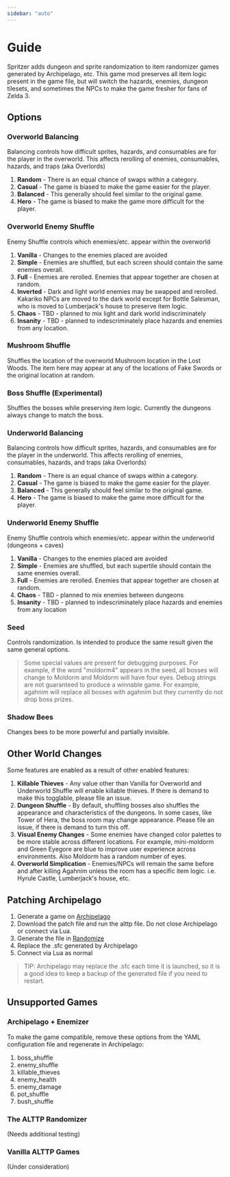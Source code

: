 ```yaml
---
sidebar: "auto"
---
```


# Guide

Spritzer adds dungeon and sprite randomization to item randomizer games generated by Archipelago, etc. This game mod preserves all item logic present in the game file, but will switch the hazards, enemies, dungeon tilesets, and sometimes the NPCs to make the game fresher for fans of Zelda 3.

## Options

### Overworld Balancing

Balancing controls how difficult sprites, hazards, and consumables are for the player in the overworld. This affects rerolling of enemies, consumables, hazards, and traps (aka Overlords)

1. **Random** - There is an equal chance of swaps within a category.
1. **Casual** - The game is biased to make the game easier for the player.
1. **Balanced** - This generally should feel similar to the original game.
1. **Hero** - The game is biased to make the game more difficult for the player.

### Overworld Enemy Shuffle

Enemy Shuffle controls which enemies/etc. appear within the overworld

1. **Vanilla** - Changes to the enemies placed are avoided
1. **Simple** - Enemies are shuffled, but each screen should contain the same enemies overall.
1. **Full** - Enemies are rerolled. Enemies that appear together are chosen at random.
1. **Inverted** - Dark and light world enemies may be swapped and rerolled. Kakariko NPCs are moved to the dark world except for Bottle Salesman, who is moved to Lumberjack's house to preserve item logic.
1. **Chaos** - TBD - planned to mix light and dark world indiscriminately
1. **Insanity** - TBD - planned to indescriminately place hazards and enemies from any location.

### Mushroom Shuffle

Shuffles the location of the overworld Mushroom location in the Lost Woods. The item here may appear at any of the locations of Fake Swords or the original location at random.

### Boss Shuffle (Experimental)

Shuffles the bosses while preserving item logic. Currently the dungeons always change to match the boss.

### Underworld Balancing

Balancing controls how difficult sprites, hazards, and consumables are for the player in the underworld. This affects rerolling of enemies, consumables, hazards, and traps (aka Overlords)

1. **Random** - There is an equal chance of swaps within a category.
1. **Casual** - The game is biased to make the game easier for the player.
1. **Balanced** - This generally should feel similar to the original game.
1. **Hero** - The game is biased to make the game more difficult for the player.

### Underworld Enemy Shuffle

Enemy Shuffle controls which enemies/etc. appear within the underworld (dungeons + caves)

1. **Vanilla** - Changes to the enemies placed are avoided
1. **Simple** - Enemies are shuffled, but each supertile should contain the same enemies overall.
1. **Full** - Enemies are rerolled. Enemies that appear together are chosen at random.
1. **Chaos** - TBD - planned to mix enemies between dungeons
1. **Insanity** - TBD - planned to indescriminately place hazards and enemies from any location

### Seed

Controls randomization. Is intended to produce the same result given the same general options.

> Some special values are present for debugging purposes. For example, if the word "moldorm4" appears in the seed, all bosses will change to Moldorm and Moldorm will have four eyes. Debug strings are not guaranteed to produce a winnable game. For example, agahnim will replace all bosses with agahnim but they currently do not drop boss prizes.

### Shadow Bees

Changes bees to be more powerful and partially invisible.

## Other World Changes

Some features are enabled as a result of other enabled features:

1. **Killable Thieves** - Any value other than Vanilla for Overworld and Underworld Shuffle will enable killable thieves. If there is demand to make this togglable, please file an issue.
1. **Dungeon Shuffle** - By default, shuffling bosses also shuffles the appearance and characteristics of the dungeons. In some cases, like Tower of Hera, the boss room may change appearance. Please file an issue, if there is demand to turn this off.
1. **Visual Enemy Changes** - Some enemies have changed color palettes to be more stable across different locations. For example, mini-moldorm and Green Eyegore are blue to improve user experience across environments. Also Moldorm has a random number of eyes.
1. **Overworld Simplication** - Enemies/NPCs will remain the same before and after killing Agahnim unless the room has a specific item logic. i.e. Hyrule Castle, Lumberjack's house, etc.

## Patching Archipelago

1. Generate a game on [Archipelago](http://https://archipelago.gg)
1. Download the patch file and run the alttp file. Do not close Archipelago or connect via Lua.
1. Generate the file in [Randomize](randomize.html)
1. Replace the .sfc generated by Archipelago
1. Connect via Lua as normal

> TIP: Archipelago may replace the .sfc each time it is launched, so it is a good idea to keep a backup of the generated file if you need to restart.

## Unsupported Games

### Archipelago + Enemizer

To make the game compatible, remove these options from the YAML configuration file and regenerate in Archipelago:

1. boss_shuffle
1. enemy_shuffle
1. killable_thieves
1. enemy_health
1. enemy_damage
1. pot_shuffle
1. bush_shuffle

### The ALTTP Randomizer

(Needs additional testing)

### Vanilla ALTTP Games

(Under consideration)
